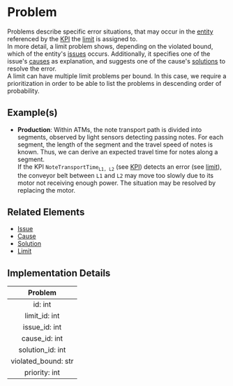 # Problem
Problems describe specific error situations, that may occur in the [entity](entity.md) referenced by the [KPI](kpi.md) the [limit](limit.md) is assigned to.  
In more detail, a limit problem shows, depending on the violated bound, which of the entity's [issues](issue.md) occurs. Additionally, it specifies one of the issue's [causes](cause.md) as explanation, and suggests one of the cause's [solutions](solution.md) to resolve the error.  
A limit can have multiple limit problems per bound. In this case, we require a prioritization in order to be able to list the problems in descending order of probability.

## Example(s)
* **Production**:
  Within ATMs, the note transport path is divided into segments, observed by light sensors detecting passing notes. For each segment, the length of the segment and the travel speed of notes is known. Thus, we can derive an expected travel time for notes along a segment.  
  If the KPI `NoteTransportTime`<sub>`L1, L2`</sub> (see [KPI](kpi.md)) detects an error (see [limit](limit.md)), the conveyor belt between `L1` and `L2` may move too slowly due to its motor not receiving enough power. The situation may be resolved by replacing the motor.

## Related Elements
* [Issue](issue.md)
* [Cause](cause.md)
* [Solution](solution.md)
* [Limit](limit.id)

## Implementation Details
|**Problem**|
|:----:|
|id: int|
|limit_id: int|
|issue_id: int|
|cause_id: int|
|solution_id: int|
|violated_bound: str|
|priority: int|



